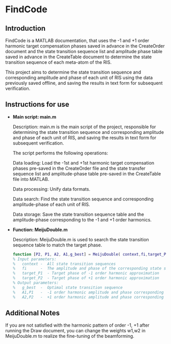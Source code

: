 # FindCode

## Introduction

FindCode is a MATLAB documentation, that uses the -1 and +1 order harmonic target compensation phases saved in advance in the CreateOrder document and the state transition sequence list and amplitude phase table saved in advance in the CreateTable document to determine the state transition sequence of each meta-atom of the RIS.

This project aims to determine the state transition sequence and corresponding amplitude and phase of each unit of RIS using the data previously saved offline, and saving the results in text form for subsequent verification.

## Instructions for use

- **Main script: main.m**

  Description: main.m is the main script of the project, responsible for determining the state transition sequence and corresponding amplitude and phase of each unit of RIS, and saving the results in text form for subsequent verification.

  The script performs the following operations:

  Data loading: Load the -1st and +1st harmonic target compensation phases pre-saved in the CreateOrder file and the state transfer sequence list and amplitude-phase table pre-saved in the CreateTable file into MATLAB.
  
  Data processing: Unify data formats.
  
  Data search: Find the state transition sequence and corresponding amplitude-phase of each unit of RIS.
  
  Data storage: Save the state transition sequence table and the amplitude-phase corresponding to the -1 and +1 order harmonics.
  
- **Function: MeijuDouble.m**
  
  Description: MeijuDouble.m is used to search the state transition sequence table to match the target phase.
  
  ```matlab
  function [P2, P1, A2, A1,g_best] = MeijuDouble( context,fi,target_P1,target_P2)
  % Input parameters:
  %   context -  All state transition sequences
  %   fi      -  The amplitude and phase of the corresponding state sequence
  %   target_P1  - Target phase of -1 order harmonic approximation
  %   target_P2  - Target phase of +1 order harmonic approximation
  % Output parameters:
  %   g_best  -  Optimal state transition sequence
  %   A1,P1   -  -1 order harmonic amplitude and phase corresponding to the optimal state transition sequence
  %   A2,P2   -  +1 order harmonic amplitude and phase corresponding to the optimal state transition sequence
  ```
  
## Additional Notes

If you are not satisfied with the harmonic pattern of order -1, +1 after running the Draw document, you can change the weights w1,w2 in MeijuDouble.m to realize the fine-tuning of the beamforming.

